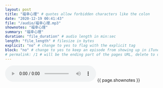 ```yaml
---
layout: post
title: "福幸心理" # quotes allow forbidden characters like the colon
date: "2020-12-19 00:41:43"
file: "/audio/福幸心理.mp3"
shownotes: "福幸心理"
summary: "福幸心理"
duration: "file_duration" # audio length in min:sec
length: "file_length" # filesize in bytes
explicit: "no" # change to yes to flag with the explicit tag
block: "no" # change to yes to keep an episode from showing up in iTunes
# permalink: /1 # will be the ending part of the pages URL, delete to default to the title
---
```


<audio controls>
<source src="{{site.url}}{{site.baseurl}}{{ page.file }}" type="audio/x-mp3">
Your browser does not support the audio element.
</audio>
{{ page.shownotes }}
